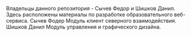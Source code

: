 Владельцы данного репозитория - Сычев Федор и Шишков Данил.
Здесь расположены материалы по разработке  образовательного веб-сервиса.
Сычев Фодер Модуль клиент северного взаимодействия.
Шишков Данил Модуль управления и графического дизайна.